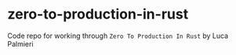# zero-to-production-in-rust

Code repo for working through `Zero To Production In Rust` by Luca Palmieri
